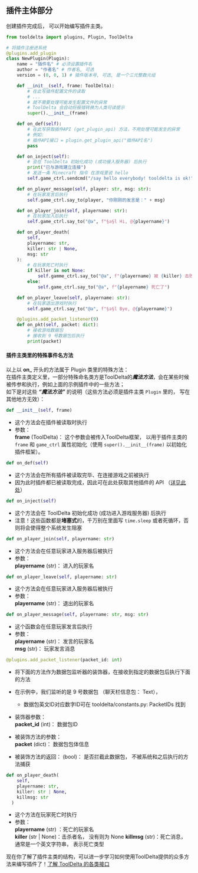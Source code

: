 ## 插件主体部分

创建插件完成后， 可以开始编写插件主类。

```python
from tooldelta import plugins, Plugin, ToolDelta

# 将插件注册进系统
@plugins.add_plugin
class NewPlugin(Plugin):
    name = "插件名" # 必须设置插件名
    author = "作者名" # 作者名, 可选
    version = (0, 0, 1) # 插件版本号, 可选, 是一个三元整数元组

    def __init__(self, frame: ToolDelta):
        # 在此写插件配置文件的读取
        # ...
        # 就不需要处理可能发生配置文件的异常
        # ToolDelta 会自动将报错转换为人类可读提示
        super().__init__(frame)

    def on_def(self):
        # 在此写获取插件API (get_plugin_api) 方法，不用处理可能发生的异常
        # 例如:
        # 插件API接口 = plugin.get_plugin_api("插件API名")
        pass

    def on_inject(self):
        # 会在 ToolDelta 初始化成功 (成功接入服务器) 后执行
        print("已与游戏建立连接")
        # 发送一条 Minecraft 指令 在游戏里说 hello
        self.game_ctrl.sendcmd("/say hello everybody! tooldelta is ok!")

    def on_player_message(self, player: str, msg: str):
        # 在玩家发言后执行
        self.game_ctrl.say_to(player, "你刚刚的发言是：" + msg)

    def on_player_join(self, playername: str):
        # 在玩家加入后执行
        self.game_ctrl.say_to("@a", f"§a§l Hi, @{playername}")

    def on_player_death(
        self,
        playername: str,
        killer: str | None,
        msg: str
    ):
        # 在玩家死亡时执行
        if killer is not None:
            self.gamme_ctrl.say_to("@a", f"{playername} 被 {killer} 击败了")
        else:
            self.game_ctrl.say_to("@a", f"{playername} 死亡了")

    def on_player_leave(self, playername: str):
        # 在玩家退出游戏时执行
        self.game_ctrl.say_to("@a", f"§a§l Bye, @{playername}")

    @plugins.add_packet_listener(9)
    def on_pkt(self, packet: dict):
        # 接收游戏数据包
        # 接收到 9 号数据包后执行
        print(packet)
```

#### 插件主类里的特殊事件名方法
以上以 **on_** 开头的方法属于 Plugin 类里的特殊方法：  
在插件主类定义里，一部分特殊命名类方是ToolDelta的***魔法方法***，会在某些时候被传参和执行，例如上面的示例插件中的一些方法；  
如下是对这些 ***“魔法方法”*** 的说明（这些方法必须是插件主类 `Plugin` 里的， 写在其他地方无效）：

```python
def __init__(self, frame)
```
  - 这个方法会在插件被读取时执行
  - 参数：  
  **frame** (ToolDelta)： 这个参数会被传入ToolDelta框架， 以用于插件主类的 `frame` 和 `game_ctrl` 属性初始化（使用 `super().__init__(frame)` 以初始化插件框架）。

```python
def on_def(self)
```
- 这个方法会在所有插件被读取完毕、在连接游戏之前被执行
- 因为此时插件都已被读取完成，因此可在此处获取其他插件的 API （[详见此处](插件API.md)）

```python
def on_inject(self)
```
  - 这个方法会在 ToolDelta 初始化成功 (成功进入游戏服务器) 后执行
  - 注意！这些函数都是**堵塞式**的，千万别在里面写 `time.sleep` 或者死循环，否则将会使得整个系统发生阻塞

```python
def on_player_join(self, playername: str)
```
  - 这个方法会在任意玩家进入服务器后被执行  
  - 参数：  
  **playername** (str)： 进入的玩家名  

```python
def on_player_leave(self, playername: str)
```
  - 这个方法会在任意玩家进入服务器后被执行  
  - 参数：  
  **playername** (str)： 退出的玩家名  

```python
def on_player_message(self, playername: str, msg: str)
```
  - 这个函数会在任意玩家发言后执行
  - 参数：  
  **playername** (str)： 发言的玩家名  
  **msg** (str)： 玩家发言消息  

```python
@plugins.add_packet_listener(packet_id: int)
```
  - 将下面的方法作为数据包监听器的装饰器，在接收到指定的数据包后执行下面的方法
  - 在示例中，我们监听的是 9 号数据包 （聊天栏信息包： Text），
    - 数据包英文ID对应数字ID可在 tooldelta/constants.py: PacketIDs 找到

  - 装饰器参数：  
  **packet_id** (int)： 数据包ID

  - 被装饰方法的参数：  
  **packet** (dict)： 数据包包体信息
  - 被装饰方法的返回：
  (bool)： 是否拦截此数据包， 不被系统和之后执行的方法捕获

```python
def on_player_death(
    self,
    playername: str,
    killer: str | None,
    killmsg: str
  )
```
  - 这个方法在玩家死亡时执行
  - 参数：  
  **playername** (str) ：死亡的玩家名  
  **killer** (str | None)：击杀者名， 没有则为 None
  **killmsg** (str)：死亡消息， 通常是一个英文字符串， 表示死亡类型


现在你了解了插件主类的结构，可以进一步学习如何使用ToolDelta提供的众多方法来编写插件了！[了解 ToolDelta 的各类接口](../api)